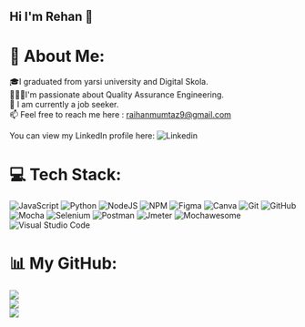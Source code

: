 ## Hi I'm Rehan 👋

# 💫 About Me:
🎓I graduated from yarsi university and Digital Skola.<br>👨🏼‍💻I'm passionate about Quality Assurance Engineering.<br>🤝 I am currently a job seeker.<br>📫 Feel free to reach me here : raihanmumtaz9@gmail.com

You can view my LinkedIn profile here:
![Linkedin](http://www.linkedin.com/in/raihan-mumtaz)

# 💻 Tech Stack:
![JavaScript](https://img.shields.io/badge/javascript-%23323330.svg?style=for-the-badge&logo=javascript&logoColor=%23F7DF1E) ![Python](https://img.shields.io/badge/python-3670A0?style=for-the-badge&logo=python&logoColor=ffdd54) ![NodeJS](https://img.shields.io/badge/node.js-6DA55F?style=for-the-badge&logo=node.js&logoColor=white) ![NPM](https://img.shields.io/badge/NPM-%23CB3837.svg?style=for-the-badge&logo=npm&logoColor=white) ![Figma](https://img.shields.io/badge/figma-%23F24E1E.svg?style=for-the-badge&logo=figma&logoColor=white) ![Canva](https://img.shields.io/badge/Canva-%2300C4CC.svg?style=for-the-badge&logo=Canva&logoColor=white) ![Git](https://img.shields.io/badge/git-%23F05033.svg?style=for-the-badge&logo=git&logoColor=white) ![GitHub](https://img.shields.io/badge/github-%23121011.svg?style=for-the-badge&logo=github&logoColor=white) ![Mocha](https://img.shields.io/badge/-mocha-%238D6748?style=for-the-badge&logo=mocha&logoColor=white) ![Selenium](https://img.shields.io/badge/-selenium-%43B02A?style=for-the-badge&logo=selenium&logoColor=white) ![Postman](https://img.shields.io/badge/Postman-FF6C37?style=for-the-badge&logo=postman&logoColor=white) ![Jmeter](https://camo.githubusercontent.com/0f814a9c7eea781c7cda8bd242d72b7cbf29887104ae039e9991f62d0a077fbf/68747470733a2f2f696d672e736869656c64732e696f2f62616467652f4a4d657465722d4432323132383f7374796c653d666f722d7468652d6261646765266c6f676f3d6170616368652d6a6d65746572266c6f676f436f6c6f723d7768697465) ![Mochawesome](https://camo.githubusercontent.com/d92d4ff106ee7a71d7f73b04ccf03c754190476f7e340efcb8892aecccfaff04/68747470733a2f2f696d672e736869656c64732e696f2f62616467652f4d6f6368617765736f6d652d3845343441443f7374796c653d666f722d7468652d6261646765266c6f676f3d6d6f636861266c6f676f436f6c6f723d7768697465) ![Visual Studio Code](https://camo.githubusercontent.com/3e78414c94a71a544ae82fbe7a2e9d6f0863521d15fde32d2c299cabfbcb9c23/68747470733a2f2f696d672e736869656c64732e696f2f62616467652f56697375616c25323053747564696f253230436f64652d3030373864372e7376673f7374796c653d666f722d7468652d6261646765266c6f676f3d76697375616c2d73747564696f2d636f6465266c6f676f436f6c6f723d7768697465)
# 📊 My GitHub:
![](https://github-readme-stats.vercel.app/api?username=rehanmmtz&theme=dark&hide_border=false&include_all_commits=false&count_private=false)<br/>
![](https://nirzak-streak-stats.vercel.app/?user=rehanmmtz&theme=dark&hide_border=false)<br/>
![](https://github-readme-stats.vercel.app/api/top-langs/?username=rehanmmtz&theme=dark&hide_border=false&include_all_commits=false&count_private=false&layout=compact)

<!-- Proudly created with GPRM ( https://gprm.itsvg.in ) -->
